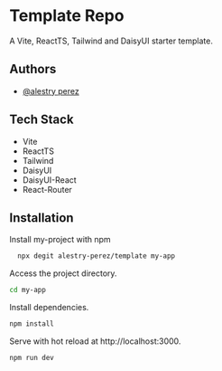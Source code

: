 
# Template Repo

A Vite, ReactTS, Tailwind and DaisyUI starter template.

## Authors

- [@alestry perez](https://www.github.com/alestry-perez)


## Tech Stack

- Vite 
- ReactTS
- Tailwind 
- DaisyUI
- DaisyUI-React
- React-Router




## Installation

Install my-project with npm

```bash
  npx degit alestry-perez/template my-app
```

Access the project directory.
```bash
cd my-app
```

Install dependencies.
```bash
npm install
``` 

Serve with hot reload at http://localhost:3000.
```bash
npm run dev
```

    
